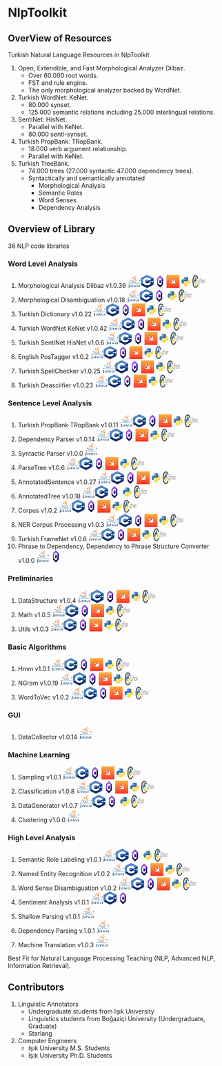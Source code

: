# NlpToolkit

## OverView of Resources

Turkish Natural Language Resources in NlpToolkit

1. Open, Extendible, and Fast Morphological Analyzer Dilbaz.
    +  Over 60.000 root words.
    +  FST and rule engine.
    +  The only morphological analyzer backed by WordNet.
2. Turkish WordNet: KeNet.
    +  80.000 synset.
    +  125.000 semantic relations including 25.000 interlingual relations.
3. SentiNet: HisNet. 
    +  Parallel with KeNet.
    +  80.000 senti-synset.
4. Turkish PropBank: TRopBank.
    +  18.000 verb argument relationship.
    +  Parallel with KeNet.
5. Turkish TreeBank.
    +  74.000 trees (27.000 syntactic 47.000 dependency trees).
    +  Syntactically and semantically annotated
        +  Morphological Analysis
        +  Semantic Roles
        +  Word Senses
        +  Dependency Analysis

## Overview of Library

36 NLP code libraries 

### Word Level Analysis

1. Morphological Analysis Dilbaz v1.0.39 [![Java](java.png)](https://github.com/StarlangSoftware/TurkishMorphologicalAnalysis)[![c++](cpp.png)](https://github.com/StarlangSoftware/TurkishMorphologicalAnalysis-CPP)[![c#](cs.png)](https://github.com/StarlangSoftware/TurkishMorphologicalAnalysis-CS)[![swift](swift.jpeg)](https://github.com/StarlangSoftware/TurkishMorphologicalAnalysis-Swift)[![python](python.jpeg)](https://github.com/StarlangSoftware/TurkishMorphologicalAnalysis-Py)[![cython](cython.jpeg)](https://github.com/StarlangSoftware/TurkishMorphologicalAnalysis-Cy)
2. Morphological Disambiguation v1.0.18 [![Java](java.png)](https://github.com/StarlangSoftware/TurkishMorphologicalDisambiguation)[![c++](cpp.png)](https://github.com/StarlangSoftware/TurkishMorphologicalDisambiguation-CPP)[![c#](cs.png)](https://github.com/StarlangSoftware/TurkishMorphologicalDisambiguation-CS)[![python](python.jpeg)](https://github.com/StarlangSoftware/TurkishMorphologicalDisambiguation-Py)[![cython](cython.jpeg)](https://github.com/StarlangSoftware/TurkishMorphologicalDisambiguation-Cy)
3. Turkish Dictionary v1.0.22 [![Java](java.png)](https://github.com/StarlangSoftware/Dictionary)[![c++](cpp.png)](https://github.com/StarlangSoftware/Dictionary-CPP)[![c#](cs.png)](https://github.com/StarlangSoftware/Dictionary-CS)[![swift](swift.jpeg)](https://github.com/StarlangSoftware/Dictionary-Swift)[![python](python.jpeg)](https://github.com/StarlangSoftware/Dictionary-Py)[![cython](cython.jpeg)](https://github.com/StarlangSoftware/Dictionary-Cy)
4. Turkish WordNet KeNet v1.0.42 [![Java](java.png)](https://github.com/StarlangSoftware/TurkishWordNet)[![c++](cpp.png)](https://github.com/StarlangSoftware/TurkishWordNet-CPP)[![c#](cs.png)](https://github.com/StarlangSoftware/TurkishWordNet-CS)[![swift](swift.jpeg)](https://github.com/StarlangSoftware/TurkishWordNet-Swift)[![python](python.jpeg)](https://github.com/StarlangSoftware/TurkishWordNet-Py)[![cython](cython.jpeg)](https://github.com/StarlangSoftware/TurkishWordNet-Cy)
5. Turkish SentiNet HisNet v1.0.6 [![Java](java.png)](https://github.com/StarlangSoftware/TurkishSentiNet)[![c++](cpp.png)](https://github.com/StarlangSoftware/TurkishSentiNet-CPP)[![c#](cs.png)](https://github.com/StarlangSoftware/TurkishSentiNet-CS)[![swift](swift.jpeg)](https://github.com/StarlangSoftware/TurkishSentiNet-Swift)[![python](python.jpeg)](https://github.com/StarlangSoftware/TurkishSentiNet-Py)[![cython](cython.jpeg)](https://github.com/StarlangSoftware/TurkishSentiNet-Cy)
6. English PosTagger v1.0.2 [![Java](java.png)](https://github.com/StarlangSoftware/EnglishPosTagger)[![c++](cpp.png)](https://github.com/StarlangSoftware/EnglishPosTagger-CPP)[![c#](cs.png)](https://github.com/StarlangSoftware/EnglishPosTagger-CS)[![swift](swift.jpeg)](https://github.com/StarlangSoftware/EnglishPosTagger-Swift)[![python](python.jpeg)](https://github.com/StarlangSoftware/EnglishPosTagger-Py)[![cython](cython.jpeg)](https://github.com/StarlangSoftware/EnglishPosTagger-Cy)
7. Turkish SpellChecker v1.0.25 [![Java](java.png)](https://github.com/StarlangSoftware/TurkishSpellChecker)[![c++](cpp.png)](https://github.com/StarlangSoftware/TurkishSpellChecker-CPP)[![c#](cs.png)](https://github.com/StarlangSoftware/TurkishSpellChecker-CS)[![swift](swift.jpeg)](https://github.com/StarlangSoftware/TurkishSpellChecker-Swift)[![python](python.jpeg)](https://github.com/StarlangSoftware/TurkishSpellChecker-Py)[![cython](cython.jpeg)](https://github.com/StarlangSoftware/TurkishSpellChecker-Cy)
8. Turkish Deasciifier v1.0.23 [![Java](java.png)](https://github.com/StarlangSoftware/TurkishDeasciifier)[![c++](cpp.png)](https://github.com/StarlangSoftware/TurkishDeasciifier-CPP)[![c#](cs.png)](https://github.com/StarlangSoftware/TurkishDeasciifier-CS)[![swift](swift.jpeg)](https://github.com/StarlangSoftware/TurkishDeasciifier-Swift)[![python](python.jpeg)](https://github.com/StarlangSoftware/TurkishDeasciifier-Py)[![cython](cython.jpeg)](https://github.com/StarlangSoftware/TurkishDeasciifier-Cy)

### Sentence Level Analysis

1. Turkish PropBank TRopBank v1.0.11 [![Java](java.png)](https://github.com/StarlangSoftware/TurkishPropBank)[![c++](cpp.png)](https://github.com/StarlangSoftware/TurkishPropBank-CPP)[![c#](cs.png)](https://github.com/StarlangSoftware/TurkishPropBank-CS)[![swift](swift.jpeg)](https://github.com/StarlangSoftware/TurkishPropBank-Swift)[![python](python.jpeg)](https://github.com/StarlangSoftware/TurkishPropBank-Py)[![cython](cython.jpeg)](https://github.com/StarlangSoftware/TurkishPropBank-Cy)
2. Dependency Parser v1.0.14 [![Java](java.png)](https://github.com/StarlangSoftware/TurkishDependencyParser)[![c++](cpp.png)](https://github.com/StarlangSoftware/TurkishDependencyParser-CPP)[![c#](cs.png)](https://github.com/StarlangSoftware/TurkishDependencyParser-CS)[![swift](swift.jpeg)](https://github.com/StarlangSoftware/TurkishDependencyParser-Swift)[![python](python.jpeg)](https://github.com/StarlangSoftware/TurkishDependencyParser-Py)[![cython](cython.jpeg)](https://github.com/StarlangSoftware/TurkishDependencyParser-Cy)
3. Syntactic Parser v1.0.0 [![Java](java.png)](https://github.com/StarlangSoftware/SyntacticParser)
4. ParseTree v1.0.6 [![Java](java.png)](https://github.com/StarlangSoftware/ParseTree)[![c++](cpp.png)](https://github.com/StarlangSoftware/ParseTree-CPP)[![c#](cs.png)](https://github.com/StarlangSoftware/ParseTree-CS)[![swift](swift.jpeg)](https://github.com/StarlangSoftware/ParseTree-Swift)[![python](python.jpeg)](https://github.com/StarlangSoftware/ParseTree-Py)[![cython](cython.jpeg)](https://github.com/StarlangSoftware/ParseTree-Cy)
5. AnnotatedSentence v1.0.27 [![Java](java.png)](https://github.com/StarlangSoftware/AnnotatedSentence)[![c++](cpp.png)](https://github.com/StarlangSoftware/AnnotatedSentence-CPP)[![c#](cs.png)](https://github.com/StarlangSoftware/AnnotatedSentence-CS)[![swift](swift.jpeg)](https://github.com/StarlangSoftware/AnnotatedSentence-Swift)[![python](python.jpeg)](https://github.com/StarlangSoftware/AnnotatedSentence-Py)[![cython](cython.jpeg)](https://github.com/StarlangSoftware/AnnotatedSentence-Cy)
6. AnnotatedTree v1.0.18 [![Java](java.png)](https://github.com/StarlangSoftware/AnnotatedTree)[![c++](cpp.png)](https://github.com/StarlangSoftware/AnnotatedTree-CPP)[![c#](cs.png)](https://github.com/StarlangSoftware/AnnotatedTree-CS)[![python](python.jpeg)](https://github.com/StarlangSoftware/AnnotatedTree-Py)[![cython](cython.jpeg)](https://github.com/StarlangSoftware/AnnotatedTree-Cy)
7. Corpus v1.0.2 [![Java](java.png)](https://github.com/StarlangSoftware/Corpus)[![c++](cpp.png)](https://github.com/StarlangSoftware/Corpus-CPP)[![c#](cs.png)](https://github.com/StarlangSoftware/Corpus-CS)[![swift](swift.jpeg)](https://github.com/StarlangSoftware/Corpus-Swift)[![python](python.jpeg)](https://github.com/StarlangSoftware/Corpus-Py)[![cython](cython.jpeg)](https://github.com/StarlangSoftware/Corpus-Cy)
8. NER Corpus Processing v1.0.3 [![Java](java.png)](https://github.com/StarlangSoftware/TurkishNamedEntityRecognition)[![c++](cpp.png)](https://github.com/StarlangSoftware/TurkishNamedEntityRecognition-CPP)[![c#](cs.png)](https://github.com/StarlangSoftware/TurkishNamedEntityRecognition-CS)[![swift](swift.jpeg)](https://github.com/StarlangSoftware/TurkishNamedEntityRecognition-Swift)[![python](python.jpeg)](https://github.com/StarlangSoftware/TurkishNamedEntityRecognition-Py)[![cython](cython.jpeg)](https://github.com/StarlangSoftware/TurkishNamedEntityRecognition-Cy)
9. Turkish FrameNet v1.0.6 [![Java](java.png)](https://github.com/StarlangSoftware/TurkishFrameNet)[![c++](cpp.png)](https://github.com/StarlangSoftware/TurkishFrameNet-CPP)[![c#](cs.png)](https://github.com/StarlangSoftware/TurkishFrameNet-CS)[![swift](swift.jpeg)](https://github.com/StarlangSoftware/TurkishFrameNet-Swift)[![python](python.jpeg)](https://github.com/StarlangSoftware/TurkishFrameNet-Py)[![cython](cython.jpeg)](https://github.com/StarlangSoftware/TurkishFrameNet-Cy)
10. Phrase to Dependency, Dependency to Phrase Structure Converter v1.0.0 [![Java](java.png)](https://github.com/StarlangSoftware/StructureConverter)[![c#](cs.png)](https://github.com/StarlangSoftware/StructureConverter-CS)

### Preliminaries

1. DataStructure v1.0.4 [![Java](java.png)](https://github.com/StarlangSoftware/DataStructure)[![c++](cpp.png)](https://github.com/StarlangSoftware/DataStructure-CPP)[![c#](cs.png)](https://github.com/StarlangSoftware/DataStructure-CS)[![swift](swift.jpeg)](https://github.com/StarlangSoftware/DataStructure-Swift)[![python](python.jpeg)](https://github.com/StarlangSoftware/DataStructure-Py)[![cython](cython.jpeg)](https://github.com/StarlangSoftware/DataStructure-Cy)
2. Math v1.0.5 [![Java](java.png)](https://github.com/StarlangSoftware/Math)[![c++](cpp.png)](https://github.com/StarlangSoftware/Math-CPP)[![c#](cs.png)](https://github.com/StarlangSoftware/Math-CS)[![swift](swift.jpeg)](https://github.com/StarlangSoftware/Math-Swift)[![python](python.jpeg)](https://github.com/StarlangSoftware/Math-Py)[![cython](cython.jpeg)](https://github.com/StarlangSoftware/Math-Cy)
3. Utils v1.0.3 [![Java](java.png)](https://github.com/StarlangSoftware/Util)[![c++](cpp.png)](https://github.com/StarlangSoftware/Util-CPP)[![c#](cs.png)](https://github.com/StarlangSoftware/Util-CS)[![swift](swift.jpeg)](https://github.com/StarlangSoftware/Util-Swift)[![python](python.jpeg)](https://github.com/StarlangSoftware/Util-Py)[![cython](cython.jpeg)](https://github.com/StarlangSoftware/Util-Cy)

### Basic Algorithms

1. Hmm v1.0.1 [![Java](java.png)](https://github.com/StarlangSoftware/Hmm)[![c++](cpp.png)](https://github.com/StarlangSoftware/Hmm-CPP)[![c#](cs.png)](https://github.com/StarlangSoftware/Hmm-CS)[![swift](swift.jpeg)](https://github.com/StarlangSoftware/Hmm-Swift)[![python](python.jpeg)](https://github.com/StarlangSoftware/Hmm-Py)[![cython](cython.jpeg)](https://github.com/StarlangSoftware/Hmm-Cy)
2. NGram v1.0.19 [![Java](java.png)](https://github.com/StarlangSoftware/NGram)[![c++](cpp.png)](https://github.com/StarlangSoftware/NGram-CPP)[![c#](cs.png)](https://github.com/StarlangSoftware/NGram-CS)[![swift](swift.jpeg)](https://github.com/StarlangSoftware/NGram-Swift)[![python](python.jpeg)](https://github.com/StarlangSoftware/NGram-Py)[![cython](cython.jpeg)](https://github.com/StarlangSoftware/NGram-Cy)
3. WordToVec v1.0.2 [![Java](java.png)](https://github.com/StarlangSoftware/WordToVec)[![c++](cpp.png)](https://github.com/StarlangSoftware/WordToVec-CPP)[![c#](cs.png)](https://github.com/StarlangSoftware/WordToVec-CS)[![swift](swift.jpeg)](https://github.com/StarlangSoftware/WordToVec-Swift)[![python](python.jpeg)](https://github.com/StarlangSoftware/WordToVec-Py)[![cython](cython.jpeg)](https://github.com/StarlangSoftware/WordToVec-Cy)

### GUI

1. DataCollector v1.0.14 [![Java](java.png)](https://github.com/StarlangSoftware/DataCollector)

### Machine Learning

1. Sampling v1.0.1 [![Java](java.png)](https://github.com/StarlangSoftware/Sampling)[![c++](cpp.png)](https://github.com/StarlangSoftware/Sampling-CPP)[![c#](cs.png)](https://github.com/StarlangSoftware/Sampling-CS)[![swift](swift.jpeg)](https://github.com/StarlangSoftware/Sampling-Swift)[![python](python.jpeg)](https://github.com/StarlangSoftware/Sampling-Py)[![cython](cython.jpeg)](https://github.com/StarlangSoftware/Sampling-Cy)
2. Classification v1.0.8 [![Java](java.png)](https://github.com/StarlangSoftware/Classification)[![c++](cpp.png)](https://github.com/StarlangSoftware/Classification-CPP)[![c#](cs.png)](https://github.com/StarlangSoftware/Classification-CS)[![swift](swift.jpeg)](https://github.com/StarlangSoftware/Classification-Swift)[![python](python.jpeg)](https://github.com/StarlangSoftware/Classification-Py)[![cython](cython.jpeg)](https://github.com/StarlangSoftware/Classification-Cy)
3. DataGenerator v1.0.7 [![Java](java.png)](https://github.com/StarlangSoftware/DataGenerator)[![c++](cpp.png)](https://github.com/StarlangSoftware/DataGenerator-CPP)[![c#](cs.png)](https://github.com/StarlangSoftware/DataGenerator-CS)[![python](python.jpeg)](https://github.com/StarlangSoftware/DataGenerator-Py)[![cython](cython.jpeg)](https://github.com/StarlangSoftware/DataGenerator-Cy)
4. Clustering v1.0.0 [![Java](java.png)](https://github.com/StarlangSoftware/Clustering)

### High Level Analysis

1. Semantic Role Labeling v1.0.1 [![Java](java.png)](https://github.com/StarlangSoftware/SemanticRoleLabeling)[![c++](cpp.png)](https://github.com/StarlangSoftware/SemanticRoleLabeling-CPP)[![c#](cs.png)](https://github.com/StarlangSoftware/SemanticRoleLabeling-CS)[![python](python.jpeg)](https://github.com/StarlangSoftware/SemanticRoleLabeling-Py)[![cython](cython.jpeg)](https://github.com/StarlangSoftware/SemanticRoleLabeling-Cy)
2. Named Entity Recognition v1.0.2 [![Java](java.png)](https://github.com/StarlangSoftware/NER)[![c++](cpp.png)](https://github.com/StarlangSoftware/NER-CPP)[![c#](cs.png)](https://github.com/StarlangSoftware/NER-CS)[![swift](swift.jpeg)](https://github.com/StarlangSoftware/NER-Swift)[![python](python.jpeg)](https://github.com/StarlangSoftware/NER-Py)[![cython](cython.jpeg)](https://github.com/StarlangSoftware/NER-Cy)
3. Word Sense Disambiguation v1.0.2 [![Java](java.png)](https://github.com/StarlangSoftware/WordSenseDisambiguation)[![c++](cpp.png)](https://github.com/StarlangSoftware/WordSenseDisambiguation-CPP)[![c#](cs.png)](https://github.com/StarlangSoftware/WordSenseDisambiguation-CS)[![swift](swift.jpeg)](https://github.com/StarlangSoftware/WordSenseDisambiguation-Swift)[![python](python.jpeg)](https://github.com/StarlangSoftware/WordSenseDisambiguation-Py)[![cython](cython.jpeg)](https://github.com/StarlangSoftware/WordSenseDisambiguation-Cy)
4. Sentiment Analysis v1.0.1 [![Java](java.png)](https://github.com/StarlangSoftware/SentimentAnalysis)[![c++](cpp.png)](https://github.com/StarlangSoftware/SentimentAnalysis-CPP)[![c#](cs.png)](https://github.com/StarlangSoftware/SentimentAnalysis-CS)
5. Shallow Parsing v1.0.1 [![Java](java.png)](https://github.com/StarlangSoftware/ShallowParsing)
6. Dependency Parsing v.1.0.1 [![Java](java.png)](https://github.com/StarlangSoftware/UniversalDependencyParser) 
7. Machine Translation v1.0.3 [![Java](java.png)](https://github.com/StarlangSoftware/EnglishTurkishTranslation) 

Best Fit for Natural Language Processing Teaching (NLP, Advanced NLP, Information Retrieval). 

## Contributors

1. Linguistic Annotators
    +  Undergraduate students from Işık University
    +  Linguistics students from Boğaziçi University (Undergraduate, Graduate)
    +  Starlang
2. Computer Engineers
    +  Işık University M.S. Students
    +  Işık University Ph.D. Students
